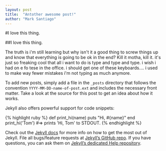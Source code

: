 ```yaml
---
layout: post
title:  "Antother awesome post!"
author: "Mark Santiago"
---
```

#I love this thing.

##I love this thing.



The truth is i'm still learning but why isn't it a good thing to screw things up and know that everything is going to be ok in the end? Kill it motha, kill it. it's just so freaking cool that all i want to do is type and type and type. i wish i had on e fo tese in the office. i should get one of these keyboards.... i used to make way fewer mistakes i'm not typing as much anymore.

To add new posts, simply add a file in the `_posts` directory that follows the convention `YYYY-MM-DD-name-of-post.ext` and includes the necessary front matter. Take a look at the source for this post to get an idea about how it works.

Jekyll also offers powerful support for code snippets:

{% highlight ruby %}
def print_hi(name)
  puts "Hi, #{name}"
end
print_hi('Tom')
#=> prints 'Hi, Tom' to STDOUT.
{% endhighlight %}

Check out the [Jekyll docs][jekyll] for more info on how to get the most out of Jekyll. File all bugs/feature requests at [Jekyll’s GitHub repo][jekyll-gh]. If you have questions, you can ask them on [Jekyll’s dedicated Help repository][jekyll-help].

[jekyll]:      http://jekyllrb.com
[jekyll-gh]:   https://github.com/jekyll/jekyll
[jekyll-help]: https://github.com/jekyll/jekyll-help
